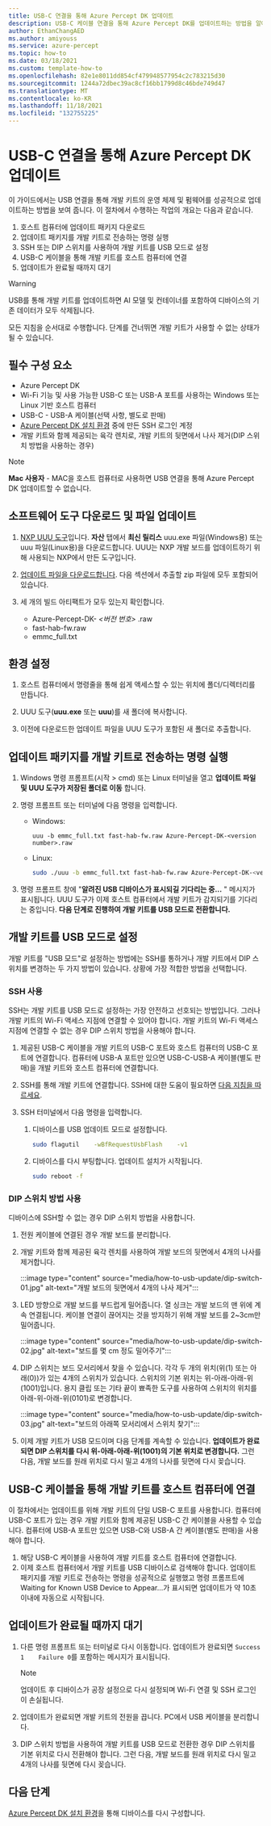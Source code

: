 ```yaml
---
title: USB-C 연결을 통해 Azure Percept DK 업데이트
description: USB-C 케이블 연결을 통해 Azure Percept DK를 업데이트하는 방법을 알아봅니다.
author: EthanChangAED
ms.author: amiyouss
ms.service: azure-percept
ms.topic: how-to
ms.date: 03/18/2021
ms.custom: template-how-to
ms.openlocfilehash: 82e1e8011dd854cf479948577954c2c783215d30
ms.sourcegitcommit: 1244a72dbec39ac8cf16bb1799d8c46bde749d47
ms.translationtype: MT
ms.contentlocale: ko-KR
ms.lasthandoff: 11/18/2021
ms.locfileid: "132755225"
---
```

# <a name="update-azure-percept-dk-over-a-usb-c-connection"></a>USB-C 연결을 통해 Azure Percept DK 업데이트

이 가이드에서는 USB 연결을 통해 개발 키트의 운영 체제 및 펌웨어를 성공적으로 업데이트하는 방법을 보여 줍니다. 이 절차에서 수행하는 작업의 개요는 다음과 같습니다.

1. 호스트 컴퓨터에 업데이트 패키지 다운로드
1. 업데이트 패키지를 개발 키트로 전송하는 명령 실행
1. SSH 또는 DIP 스위치를 사용하여 개발 키트를 USB 모드로 설정
1. USB-C 케이블을 통해 개발 키트를 호스트 컴퓨터에 연결
1. 업데이트가 완료될 때까지 대기

> [!WARNING]
> USB를 통해 개발 키트를 업데이트하면 AI 모델 및 컨테이너를 포함하여 디바이스의 기존 데이터가 모두 삭제됩니다.
>
> 모든 지침을 순서대로 수행합니다. 단계를 건너뛰면 개발 키트가 사용할 수 없는 상태가 될 수 있습니다.

## <a name="prerequisites"></a>필수 구성 요소

- Azure Percept DK
- Wi-Fi 기능 및 사용 가능한 USB-C 또는 USB-A 포트를 사용하는 Windows 또는 Linux 기반 호스트 컴퓨터
- USB-C - USB-A 케이블(선택 사항, 별도로 판매)
- [Azure Percept DK 설치 환경](./quickstart-percept-dk-set-up.md) 중에 만든 SSH 로그인 계정
- 개발 키트와 함께 제공되는 육각 렌치로, 개발 키트의 뒷면에서 나사 제거(DIP 스위치 방법을 사용하는 경우)

> [!NOTE]
> **Mac 사용자** - MAC을 호스트 컴퓨터로 사용하면 USB 연결을 통해 Azure Percept DK 업데이트할 수 없습니다. 

## <a name="download-software-tools-and-update-files"></a>소프트웨어 도구 다운로드 및 파일 업데이트

1. [NXP UUU 도구](https://github.com/NXPmicro/mfgtools/releases)입니다. **자산** 탭에서 **최신 릴리스** uuu.exe 파일(Windows용) 또는 uuu 파일(Linux용)을 다운로드합니다. UUU는 NXP 개발 보드를 업데이트하기 위해 사용되는 NXP에서 만든 도구입니다.

1. [업데이트 파일을 다운로드합니다](./software-releases-usb-cable-updates.md). 다음 섹션에서 추출할 zip 파일에 모두 포함되어 있습니다.

1. 세 개의 빌드 아티팩트가 모두 있는지 확인합니다.
    - Azure-Percept-DK- *&lt;버전 번호&gt;* .raw
    - fast-hab-fw.raw
    - emmc_full.txt

## <a name="set-up-your-environment"></a>환경 설정

1. 호스트 컴퓨터에서 명령줄을 통해 쉽게 액세스할 수 있는 위치에 폴더/디렉터리를 만듭니다.

1. UUU 도구(**uuu.exe** 또는 **uuu**)를 새 폴더에 복사합니다.

1. 이전에 다운로드한 업데이트 파일을 UUU 도구가 포함된 새 폴더로 추출합니다.

## <a name="run-the-command-that-transfers-the-update-package-to-the-dev-kit"></a>업데이트 패키지를 개발 키트로 전송하는 명령 실행

1. Windows 명령 프롬프트(시작 > cmd) 또는 Linux 터미널을 열고 **업데이트 파일 및 UUU 도구가 저장된 폴더로 이동** 합니다. 

1. 명령 프롬프트 또는 터미널에 다음 명령을 입력합니다.

    - Windows:

        ```console
        uuu -b emmc_full.txt fast-hab-fw.raw Azure-Percept-DK-<version number>.raw 
        ```

    - Linux:

        ```bash
        sudo ./uuu -b emmc_full.txt fast-hab-fw.raw Azure-Percept-DK-<version number>.raw
        ```

1. 명령 프롬프트 창에 "**알려진 USB 디바이스가 표시되길 기다리는 중...** " 메시지가 표시됩니다. UUU 도구가 이제 호스트 컴퓨터에서 개발 키트가 감지되기를 기다리는 중입니다. **다음 단계로 진행하여 개발 키트를 USB 모드로 전환합니다.**

## <a name="set-the-dev-kit-into-usb-mode"></a>개발 키트를 USB 모드로 설정
개발 키트를 "USB 모드"로 설정하는 방법에는 SSH를 통하거나 개발 키트에서 DIP 스위치를 변경하는 두 가지 방법이 있습니다. 상황에 가장 적합한 방법을 선택합니다.

### <a name="using-ssh"></a>SSH 사용
SSH는 개발 키트를 USB 모드로 설정하는 가장 안전하고 선호되는 방법입니다. 그러나 개발 키트의 Wi-Fi 액세스 지점에 연결할 수 있어야 합니다. 개발 키트의 Wi-Fi 액세스 지점에 연결할 수 없는 경우 DIP 스위치 방법을 사용해야 합니다.

1. 제공된 USB-C 케이블을 개발 키트의 USB-C 포트와 호스트 컴퓨터의 USB-C 포트에 연결합니다. 컴퓨터에 USB-A 포트만 있으면 USB-C-USB-A 케이블(별도 판매)을 개발 키트와 호스트 컴퓨터에 연결합니다.

1. SSH를 통해 개발 키트에 연결합니다. SSH에 대한 도움이 필요하면 [다음 지침을 따르세요](./how-to-ssh-into-percept-dk.md).

1. SSH 터미널에서 다음 명령을 입력합니다.

    1. 디바이스를 USB 업데이트 모드로 설정합니다.

        ```bash
        sudo flagutil    -wBfRequestUsbFlash    -v1
        ```

    1. 디바이스를 다시 부팅합니다. 업데이트 설치가 시작됩니다.

        ```bash
        sudo reboot -f
        ```

### <a name="using-the-dip-switch-method"></a>DIP 스위치 방법 사용
디바이스에 SSH할 수 없는 경우 DIP 스위치 방법을 사용합니다.

1. 전원 케이블에 연결된 경우 개발 보드를 분리합니다.
1. 개발 키트와 함께 제공된 육각 렌치를 사용하여 개발 보드의 뒷면에서 4개의 나사를 제거합니다.

    :::image type="content" source="media/how-to-usb-update/dip-switch-01.jpg" alt-text="개발 보드의 뒷면에서 4개의 나사 제거":::

1. LED 방향으로 개발 보드를 부드럽게 밀어줍니다. 열 싱크는 개발 보드의 맨 위에 계속 연결됩니다. 케이블 연결이 끊어지는 것을 방지하기 위해 개발 보드를 2~3cm만 밀어줍니다.

    :::image type="content" source="media/how-to-usb-update/dip-switch-02.jpg" alt-text="보드를 몇 cm 정도 밀어주기":::

1. DIP 스위치는 보드 모서리에서 찾을 수 있습니다. 각각 두 개의 위치(위(1) 또는 아래(0))가 있는 4개의 스위치가 있습니다. 스위치의 기본 위치는 위-아래-아래-위(1001)입니다. 용지 클립 또는 기타 끝이 뾰족한 도구를 사용하여 스위치의 위치를 아래-위-아래-위(0101)로 변경합니다.

    :::image type="content" source="media/how-to-usb-update/dip-switch-03.jpg" alt-text="보드의 아래쪽 모서리에서 스위치 찾기":::

1. 이제 개발 키트가 USB 모드이며 다음 단계를 계속할 수 있습니다. **업데이트가 완료되면 DIP 스위치를 다시 위-아래-아래-위(1001)의 기본 위치로 변경합니다.** 그런 다음, 개발 보드를 원래 위치로 다시 밀고 4개의 나사를 뒷면에 다시 꽂습니다.

## <a name="connect-the-dev-kit-to-the-host-computer-via-a-usb-c-cable"></a>USB-C 케이블을 통해 개발 키트를 호스트 컴퓨터에 연결
이 절차에서는 업데이트를 위해 개발 키트의 단일 USB-C 포트를 사용합니다.  컴퓨터에 USB-C 포트가 있는 경우 개발 키트와 함께 제공된 USB-C 간 케이블을 사용할 수 있습니다.  컴퓨터에 USB-A 포트만 있으면 USB-C와 USB-A 간 케이블(별도 판매)을 사용해야 합니다.

1. 해당 USB-C 케이블을 사용하여 개발 키트를 호스트 컴퓨터에 연결합니다.
1. 이제 호스트 컴퓨터에서 개발 키트를 USB 디바이스로 검색해야 합니다. 업데이트 패키지를 개발 키트로 전송하는 명령을 성공적으로 실행했고 명령 프롬프트에 Waiting for Known USB Device to Appear...가 표시되면 업데이트가 약 10초 이내에 자동으로 시작됩니다.

## <a name="wait-for-the-update-to-complete"></a>업데이트가 완료될 때까지 대기

1. 다른 명령 프롬프트 또는 터미널로 다시 이동합니다. 업데이트가 완료되면 ```Success 1    Failure 0```를 포함하는 메시지가 표시됩니다.

    > [!NOTE]
    > 업데이트 후 디바이스가 공장 설정으로 다시 설정되며 Wi-Fi 연결 및 SSH 로그인이 손실됩니다.

1. 업데이트가 완료되면 개발 키트의 전원을 끕니다. PC에서 USB 케이블을 분리합니다.
1. DIP 스위치 방법을 사용하여 개발 키트를 USB 모드로 전환한 경우 DIP 스위치를 기본 위치로 다시 전환해야 합니다. 그런 다음, 개발 보드를 원래 위치로 다시 밀고 4개의 나사를 뒷면에 다시 꽂습니다.   

## <a name="next-steps"></a>다음 단계

[Azure Percept DK 설치 환경](./quickstart-percept-dk-set-up.md)을 통해 디바이스를 다시 구성합니다.
